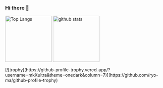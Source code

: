 ### Hi there 👋

<!--
**mkXultra/mkXultra** is a ✨ _special_ ✨ repository because its `README.md` (this file) appears on your GitHub profile.

Here are some ideas to get you started:

- 🔭 I’m currently working on ...
- 🌱 I’m currently learning ...
- 👯 I’m looking to collaborate on ...
- 🤔 I’m looking for help with ...
- 💬 Ask me about ...
- 📫 How to reach me: ...
- 😄 Pronouns: ...
- ⚡ Fun fact: ...
-->


<p align="left"> 
  <img alt="Top Langs" height="150px" src="https://github-readme-stats.vercel.app/api/top-langs/?username=mkXultra&layout=compact&show_icons=true&theme=onedark" />
  <img alt="github stats" height="150px" src="https://github-readme-stats.vercel.app/api?username=mkXultra&theme=onedark&show_icons=ture" />
</p>
[![trophy](https://github-profile-trophy.vercel.app/?username=mkXultra&theme=onedark&column=7)](https://github.com/ryo-ma/github-profile-trophy)
